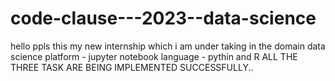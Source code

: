 # code-clause---2023--data-science
hello ppls this my new internship which i am under taking in the domain data science 
platform - jupyter notebook
language - pythin and R
ALL THE THREE TASK ARE BEING IMPLEMENTED SUCCESSFULLY..
